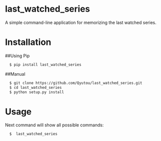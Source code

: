 # last_watched_series
A simple command-line application for memorizing the last watched series.

# Installation

##Using Pip
```bash
  $ pip install last_watched_series
```

##Manual
```bash
  $ git clone https://github.com/Qyutou/last_watched_series.git
  $ cd last_watched_series
  $ python setup.py install
```

# Usage
Next command will show all possible commands:
```bash
  $  last_watched_series
```
